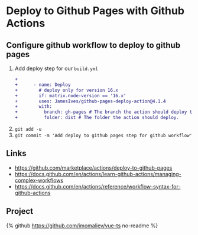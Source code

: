 # Deploy to Github Pages with Github Actions

## Configure github workflow to deploy to github pages

1. Add deploy step for our `build.yml`
    ```diff
    +
    +      - name: Deploy
    +        # deploy only for version 16.x
    +        if: matrix.node-version == '16.x'
    +        uses: JamesIves/github-pages-deploy-action@4.1.4
    +        with:
    +          branch: gh-pages # The branch the action should deploy to.
    +          folder: dist # The folder the action should deploy.
    ```
1. `git add -u`
1. `git commit -m 'Add deploy to github pages step for github workflow'`

## Links

-   https://github.com/marketplace/actions/deploy-to-github-pages
-   https://docs.github.com/en/actions/learn-github-actions/managing-complex-workflows
-   https://docs.github.com/en/actions/reference/workflow-syntax-for-github-actions

## Project

{% github https://github.com/imomaliev/vue-ts no-readme %}
